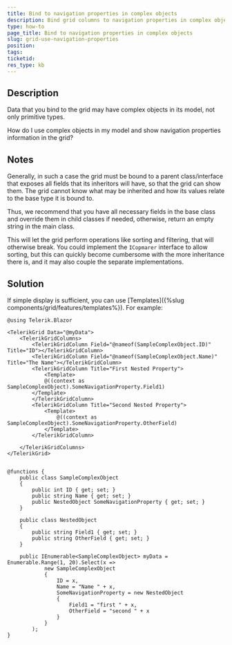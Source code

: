 ```yaml
---
title: Bind to navigation properties in complex objects
description: Bind grid columns to navigation properties in complex objects
type: how-to
page_title: Bind to navigation properties in complex objects
slug: grid-use-navigation-properties
position: 
tags: 
ticketid: 
res_type: kb
---
```


## Description

Data that you bind to the grid may have complex objects in its model, not only primitive types.

How do I use complex objects in my model and show navigation properties information in the grid?

## Notes

Generally, in such a case the grid must be bound to a parent class/interface that exposes all fields that its inheritors will have, so that the grid can show them. The grid cannot know what may be inherited and how its values relate to the base type it is bound to.

Thus, we recommend that you have all necessary fields in the base class and override them in child classes if needed, otherwise, return an empty string in the main class.

This will let the grid perform operations like sorting and filtering, that will otherwise break. You could implement the `ICopmarer` interface to allow sorting, but this can quickly become cumbersome with the more inheritance there is, and it may also couple the separate implementations.

## Solution

If simple display is sufficient, you can use [Templates]({%slug components/grid/features/templates%}). For example:

````CSHTML
@using Telerik.Blazor

<TelerikGrid Data="@myData">
	<TelerikGridColumns>
		<TelerikGridColumn Field="@nameof(SampleComplexObject.ID)" Title="ID"></TelerikGridColumn>
		<TelerikGridColumn Field="@nameof(SampleComplexObject.Name)" Title="The Name"></TelerikGridColumn>
		<TelerikGridColumn Title="First Nested Property">
			<Template>
			@((context as SampleComplexObject).SomeNavigationProperty.Field1)
		</Template>
		</TelerikGridColumn>
		<TelerikGridColumn Title="Second Nested Property">
			<Template>
				@((context as SampleComplexObject).SomeNavigationProperty.OtherField)
			</Template>
		</TelerikGridColumn>

	</TelerikGridColumns>
</TelerikGrid>


@functions {
	public class SampleComplexObject
	{
		public int ID { get; set; }
		public string Name { get; set; }
		public NestedObject SomeNavigationProperty { get; set; }
	}

	public class NestedObject
	{
		public string Field1 { get; set; }
		public string OtherField { get; set; }
	}

	public IEnumerable<SampleComplexObject> myData = Enumerable.Range(1, 20).Select(x =>
			new SampleComplexObject
			{
				ID = x,
				Name = "Name " + x,
				SomeNavigationProperty = new NestedObject
				{
					Field1 = "first " + x,
					OtherField = "second " + x
				}
			}
		);
}
````


